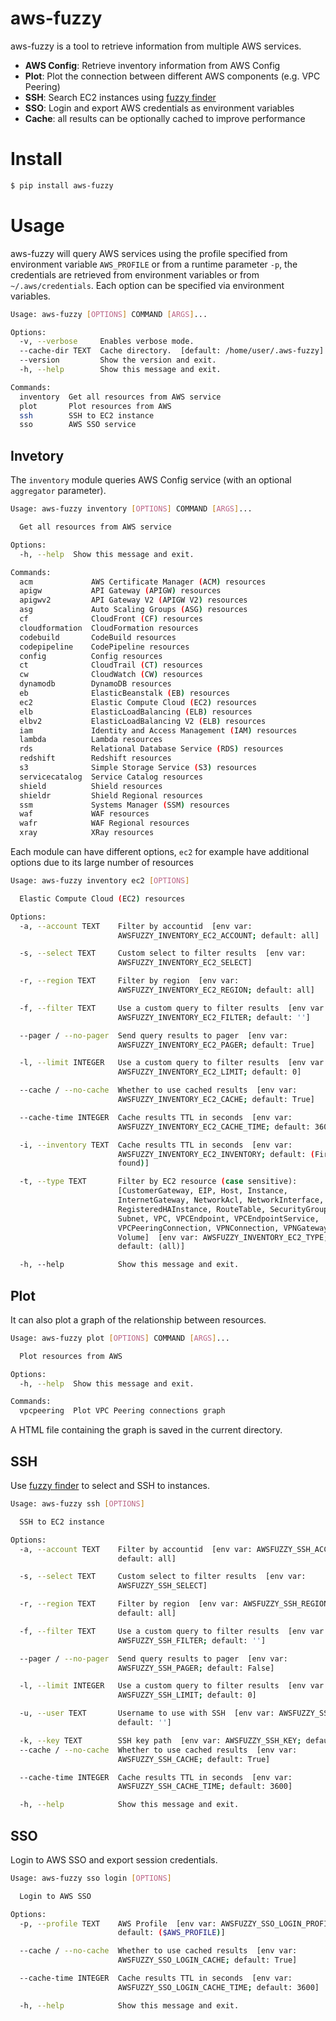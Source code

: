 # aws-fuzzy
aws-fuzzy is a tool to retrieve information from multiple AWS services.

- **AWS Config**: Retrieve inventory information from AWS Config
- **Plot**: Plot the connection between different AWS components (e.g. VPC Peering)
- **SSH**: Search EC2 instances using [fuzzy finder](https://github.com/junegunn/fzf)
- **SSO**: Login and export AWS credentials as environment variables
- **Cache**: all results can be optionally cached to improve performance


# Install

```sh
$ pip install aws-fuzzy
```


# Usage

aws-fuzzy will query AWS services using the profile specified from environment variable `AWS_PROFILE` or from a runtime parameter `-p`, the credentials are retrieved from environment variables or from `~/.aws/credentials`.
Each option can be specified via environment variables.

```sh
Usage: aws-fuzzy [OPTIONS] COMMAND [ARGS]...

Options:
  -v, --verbose     Enables verbose mode.
  --cache-dir TEXT  Cache directory.  [default: /home/user/.aws-fuzzy]
  --version         Show the version and exit.
  -h, --help        Show this message and exit.

Commands:
  inventory  Get all resources from AWS service
  plot       Plot resources from AWS
  ssh        SSH to EC2 instance
  sso        AWS SSO service
```

## Invetory

The `inventory` module queries AWS Config service (with an optional `aggregator` parameter).

```sh
Usage: aws-fuzzy inventory [OPTIONS] COMMAND [ARGS]...

  Get all resources from AWS service

Options:
  -h, --help  Show this message and exit.

Commands:
  acm             AWS Certificate Manager (ACM) resources
  apigw           API Gateway (APIGW) resources
  apigwv2         API Gateway V2 (APIGW V2) resources
  asg             Auto Scaling Groups (ASG) resources
  cf              CloudFront (CF) resources
  cloudformation  CloudFormation resources
  codebuild       CodeBuild resources
  codepipeline    CodePipeline resources
  config          Config resources
  ct              CloudTrail (CT) resources
  cw              CloudWatch (CW) resources
  dynamodb        DynamoDB resources
  eb              ElasticBeanstalk (EB) resources
  ec2             Elastic Compute Cloud (EC2) resources
  elb             ElasticLoadBalancing (ELB) resources
  elbv2           ElasticLoadBalancing V2 (ELB) resources
  iam             Identity and Access Management (IAM) resources
  lambda          Lambda resources
  rds             Relational Database Service (RDS) resources
  redshift        Redshift resources
  s3              Simple Storage Service (S3) resources
  servicecatalog  Service Catalog resources
  shield          Shield resources
  shieldr         Shield Regional resources
  ssm             Systems Manager (SSM) resources
  waf             WAF resources
  wafr            WAF Regional resources
  xray            XRay resources
```

Each module can have different options, `ec2` for example have additional options due to its large number of resources

```sh
Usage: aws-fuzzy inventory ec2 [OPTIONS]

  Elastic Compute Cloud (EC2) resources

Options:
  -a, --account TEXT    Filter by accountid  [env var:
                        AWSFUZZY_INVENTORY_EC2_ACCOUNT; default: all]

  -s, --select TEXT     Custom select to filter results  [env var:
                        AWSFUZZY_INVENTORY_EC2_SELECT]

  -r, --region TEXT     Filter by region  [env var:
                        AWSFUZZY_INVENTORY_EC2_REGION; default: all]

  -f, --filter TEXT     Use a custom query to filter results  [env var:
                        AWSFUZZY_INVENTORY_EC2_FILTER; default: '']

  --pager / --no-pager  Send query results to pager  [env var:
                        AWSFUZZY_INVENTORY_EC2_PAGER; default: True]

  -l, --limit INTEGER   Use a custom query to filter results  [env var:
                        AWSFUZZY_INVENTORY_EC2_LIMIT; default: 0]

  --cache / --no-cache  Whether to use cached results  [env var:
                        AWSFUZZY_INVENTORY_EC2_CACHE; default: True]

  --cache-time INTEGER  Cache results TTL in seconds  [env var:
                        AWSFUZZY_INVENTORY_EC2_CACHE_TIME; default: 3600]

  -i, --inventory TEXT  Cache results TTL in seconds  [env var:
                        AWSFUZZY_INVENTORY_EC2_INVENTORY; default: (First one
                        found)]

  -t, --type TEXT       Filter by EC2 resource (case sensitive):
                        [CustomerGateway, EIP, Host, Instance,
                        InternetGateway, NetworkAcl, NetworkInterface,
                        RegisteredHAInstance, RouteTable, SecurityGroup,
                        Subnet, VPC, VPCEndpoint, VPCEndpointService,
                        VPCPeeringConnection, VPNConnection, VPNGateway,
                        Volume]  [env var: AWSFUZZY_INVENTORY_EC2_TYPE;
                        default: (all)]

  -h, --help            Show this message and exit.
```

## Plot

It can also plot a graph of the relationship between resources.

```sh
Usage: aws-fuzzy plot [OPTIONS] COMMAND [ARGS]...

  Plot resources from AWS

Options:
  -h, --help  Show this message and exit.

Commands:
  vpcpeering  Plot VPC Peering connections graph
```

A HTML file containing the graph is saved in the current directory.

## SSH

Use [fuzzy finder](https://github.com/junegunn/fzf) to select and SSH to instances.

```sh
Usage: aws-fuzzy ssh [OPTIONS]

  SSH to EC2 instance

Options:
  -a, --account TEXT    Filter by accountid  [env var: AWSFUZZY_SSH_ACCOUNT;
                        default: all]

  -s, --select TEXT     Custom select to filter results  [env var:
                        AWSFUZZY_SSH_SELECT]

  -r, --region TEXT     Filter by region  [env var: AWSFUZZY_SSH_REGION;
                        default: all]

  -f, --filter TEXT     Use a custom query to filter results  [env var:
                        AWSFUZZY_SSH_FILTER; default: '']

  --pager / --no-pager  Send query results to pager  [env var:
                        AWSFUZZY_SSH_PAGER; default: False]

  -l, --limit INTEGER   Use a custom query to filter results  [env var:
                        AWSFUZZY_SSH_LIMIT; default: 0]

  -u, --user TEXT       Username to use with SSH  [env var: AWSFUZZY_SSH_USER;
                        default: '']

  -k, --key TEXT        SSH key path  [env var: AWSFUZZY_SSH_KEY; default: '']
  --cache / --no-cache  Whether to use cached results  [env var:
                        AWSFUZZY_SSH_CACHE; default: True]

  --cache-time INTEGER  Cache results TTL in seconds  [env var:
                        AWSFUZZY_SSH_CACHE_TIME; default: 3600]

  -h, --help            Show this message and exit.
```

## SSO

Login to AWS SSO and export session credentials.

```sh
Usage: aws-fuzzy sso login [OPTIONS]

  Login to AWS SSO

Options:
  -p, --profile TEXT    AWS Profile  [env var: AWSFUZZY_SSO_LOGIN_PROFILE;
                        default: ($AWS_PROFILE)]

  --cache / --no-cache  Whether to use cached results  [env var:
                        AWSFUZZY_SSO_LOGIN_CACHE; default: True]

  --cache-time INTEGER  Cache results TTL in seconds  [env var:
                        AWSFUZZY_SSO_LOGIN_CACHE_TIME; default: 3600]

  -h, --help            Show this message and exit.
```
